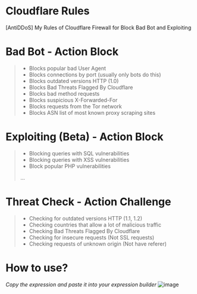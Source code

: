 # Cloudflare Rules
[AntiDDoS] My Rules of Cloudflare Firewall for Block Bad Bot and Exploiting

# Bad Bot - Action Block
> * Blocks popular bad User Agent
> * Blocks connections by port (usually only bots do this)
> * Blocks outdated versions HTTP (1.0)
> * Blocks Bad Threats Flagged By Cloudflare
> * Blocks bad method requests
> * Blocks suspicious X-Forwarded-For
> * Blocks requests from the Tor network
> * Blocks ASN list of most known proxy scraping sites

# Exploiting (Beta) - Action Block
> * Blocking queries with SQL vulnerabilities
> * Blocking queries with XSS vulnerabilities
> * Block popular PHP vulnerabilities
> 
> ...

# Threat Check - Action Challenge
> * Checking for outdated versions HTTP (1.1, 1.2)
> * Checking countries that allow a lot of malicious traffic
> * Checking Bad Threats Flagged By Cloudflare
> * Checking for insecure requests (Not SSL requests)
> * Checking requests of unknown origin (Not have referer)

# How to use?
*Copy the expression and paste it into your expression builder*
![image](https://user-images.githubusercontent.com/55624740/161973398-05e74f0c-f72c-4c71-afa4-46987801f3c8.png)

